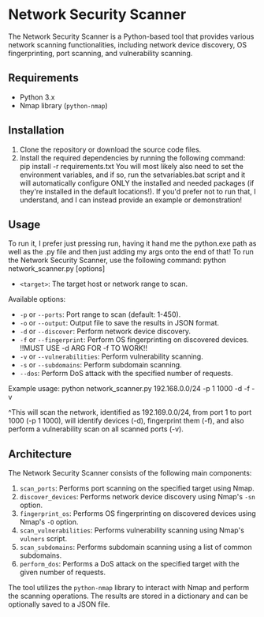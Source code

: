 # Network Security Scanner

The Network Security Scanner is a Python-based tool that provides various network scanning functionalities, including network device discovery, OS fingerprinting, port scanning, and vulnerability scanning.

## Requirements
- Python 3.x
- Nmap library (`python-nmap`)

## Installation
1. Clone the repository or download the source code files.
2. Install the required dependencies by running the following command:
        pip install -r requirements.txt
You will most likely also need to set the environment variables, and if so, run the setvariables.bat script and it will automatically configure ONLY the installed and needed packages (if they're installed in the default locations!). If you'd prefer not to run that, I understand, and I can instead provide an example or demonstration!


## Usage
To run it, I prefer just pressing run, having it hand me the python.exe path as well as the .py file and then just adding my args onto the end of that!
To run the Network Security Scanner, use the following command:
        python network_scanner.py <target> [options]

- `<target>`: The target host or network range to scan.

Available options:
- `-p` or `--ports`: Port range to scan (default: 1-450).
- `-o` or `--output`: Output file to save the results in JSON format.
- `-d` or `--discover`: Perform network device discovery.
- `-f` or `--fingerprint`: Perform OS fingerprinting on discovered devices. !!MUST USE -d ARG FOR -f TO WORK!!
- `-v` or `--vulnerabilities`: Perform vulnerability scanning.
- `-s` or `--subdomains`: Perform subdomain scanning.
- `--dos`: Perform DoS attack with the specified number of requests.

Example usage: python network_scanner.py 192.168.0.0/24 -p 1 1000 -d -f -v

^This will scan the network, identified as 192.169.0.0/24, from port 1 to port 1000 (-p 1 1000), will identify devices (-d), fingerprint them (-f), and also perform a vulnerability scan on all scanned ports (-v).

## Architecture
The Network Security Scanner consists of the following main components:
1. `scan_ports`: Performs port scanning on the specified target using Nmap.
2. `discover_devices`: Performs network device discovery using Nmap's `-sn` option.
3. `fingerprint_os`: Performs OS fingerprinting on discovered devices using Nmap's `-O` option.
4. `scan_vulnerabilities`: Performs vulnerability scanning using Nmap's `vulners` script.
5. `scan_subdomains`: Performs subdomain scanning using a list of common subdomains.
6. `perform_dos`: Performs a DoS attack on the specified target with the given number of requests.

The tool utilizes the `python-nmap` library to interact with Nmap and perform the scanning operations. The results are stored in a dictionary and can be optionally saved to a JSON file.